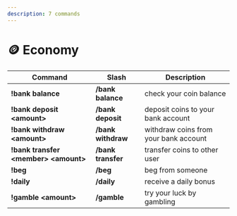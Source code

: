 ```yaml
---
description: 7 commands
---
```


# 🪙 Economy

| Command                                | Slash              | Description                           |
|----------------------------------------|--------------------|---------------------------------------|
| **!bank balance**                      | **/bank balance**  | check your coin balance               |
| **!bank deposit \<amount>**            | **/bank deposit**  | deposit coins to your bank account    |
| **!bank withdraw \<amount>**           | **/bank withdraw** | withdraw coins from your bank account |
| **!bank transfer \<member> \<amount>** | **/bank transfer** | transfer coins to other user          |
| **!beg**                               | **/beg**           | beg from someone                      |
| **!daily**                             | **/daily**         | receive a daily bonus                 |
| **!gamble \<amount>**                  | **/gamble**        | try your luck by gambling             |
